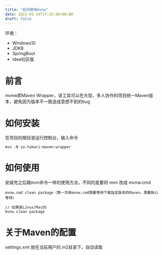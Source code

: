 ```yaml
---
title: "如何使用mvnw"
date: 2021-01-24T17:25:56+08:00
draft: false
---
```


环境：
- Windows10
- JDK8
- SpringBoot
- Idea社区版

# 前言
mvnw即Maven Wrapper，该工具可以在大型、多人协作的项目统一Maven版本，避免因为版本不一致造成意想不到的bug

# 如何安装
在项目的根目录运行控制台，输入命令
```
mvn -N io.takari:maven:wrapper
```

# 如何使用
安装完之后跟mvn命令一样的使用方法，不同的是要将  mvn 改成 mvnw.cmd
```
mvnw.cmd clean package（第一次用mvnw.cmd需要等待下载指定版本的Maven，需要耐心等待）

// 如果是Linux/MacOS
mvnw clean package
```

# 关于Maven的配置
settings.xml
放在当前用户的.m2目录下，自动读取